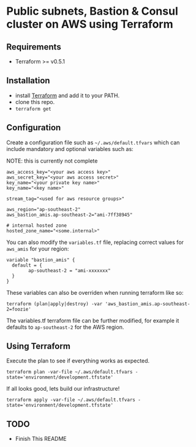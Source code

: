 Public subnets, Bastion & Consul cluster on AWS using Terraform
=============

## Requirements

* Terraform >= v0.5.1

## Installation

* install [Terraform](https://www.terraform.io/) and add it to your PATH.
* clone this repo.
* `terraform get`

## Configuration

Create a configuration file such as `~/.aws/default.tfvars` which can include mandatory and optional variables such as:

NOTE: this is currently not complete
```
aws_access_key="<your aws access key>"
aws_secret_key="<your aws access secret>"
key_name="<your private key name>"
key_name="<key name>"

stream_tag="<used for aws resource groups>"

aws_region="ap-southeast-2"
aws_bastion_amis.ap-southeast-2="ami-7ff38945"

# internal hosted zone
hosted_zone_name="<some.internal>"
```

You can also modify the `variables.tf` file, replacing correct values for `aws_amis` for your region:

```
variable "bastion_amis" {
  default = {
		ap-southeast-2 = "ami-xxxxxxx"
  }
}
```

These variables can also be overriden when running terraform like so:

```
terraform (plan|apply|destroy) -var 'aws_bastion_amis.ap-southeast-2=foozie'
```

The variables.tf terraform file can be further modified, for example it defaults to `ap-southeast-2` for the AWS region.

## Using Terraform

Execute the plan to see if everything works as expected.

```
terraform plan -var-file ~/.aws/default.tfvars -state='environment/development.tfstate'
```

If all looks good, lets build our infrastructure!

```
terraform apply -var-file ~/.aws/default.tfvars -state='environment/development.tfstate'
```

## TODO

* Finish This README
